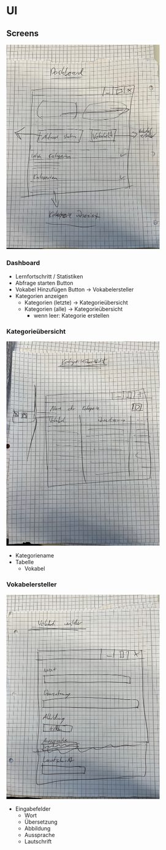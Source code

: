 # UI

## Screens

<img src="Dashboard.jpeg" width="400px" alt="Dashboard Beispiel">

### Dashboard

- Lernfortschritt / Statistiken
- Abfrage starten Button
- Vokabel Hinzufügen Button -> Vokabelersteller
- Kategorien anzeigen
    - Kategorien (letzte) -> Kategorieübersicht
    - Kategorien (alle) -> Kategorieübersicht
        - wenn leer: Kategorie erstellen

### Kategorieübersicht

<img src="Kategorieuebersicht.jpeg" width="400px" alt="Kategorieuebersichtsbeispiel">

- Kategoriename
- Tabelle
    - Vokabel

### Vokabelersteller

<img src="Vokabelersteller.jpeg" width="400px" alt="Vokabelersteller Beispiel">

- Eingabefelder
    - Wort
    - Übersetzung
    - Abbildung
    - Aussprache
    - Lautschrift
